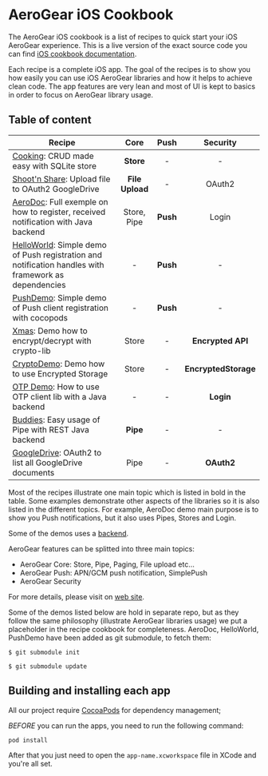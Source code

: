 AeroGear iOS Cookbook
=====================

The AeroGear iOS cookbook is a list of recipes to quick start your iOS AeroGear experience. This is a live version of the exact source code you can find [iOS cookbook documentation](http://aerogear.org/docs/guides/iOSCookbook/).

Each recipe is a complete iOS app. The goal of the recipes is to show you how easily you can use iOS AeroGear libraries and how it helps to achieve clean code. The app features are very lean and most of UI is kept to basics in order to focus on AeroGear library usage. 

## Table of content

| Recipe 	| Core 	| Push 	| Security 	|
| ------------- |:-------------:| :-----:|:-----:|
| [Cooking](Recipe/CookingRecipe.md): CRUD made easy with SQLite store | **Store** | - | - |
| [Shoot'n Share](Shoot/Shoot.md): Upload file to OAuth2 GoogleDrive | **File Upload** | - | OAuth2 |
| [AeroDoc](https://github.com/aerogear/aerogear-aerodoc-ios): Full exemple on how to register, received notification with Java backend | Store, Pipe | **Push** | Login |
| [HelloWorld](https://github.com/aerogear/aerogear-push-helloworld/ios): Simple demo of Push registration and notification handles with framework as dependencies | - | **Push** | - |
| [PushDemo](https://github.com/aerogear/aerogear-push-ios-demo): Simple demo of Push client registration with cocopods| - | **Push** | - |
| [Xmas](Xmas/Xmas.md): Demo how to encrypt/decrypt with crypto-lib | Store | - | **Encrypted API** |
| [CryptoDemo](https://github.com/aerogear/aerogear-crypto-ios-demo): Demo how to use Encrypted Storage | Store | - | **EncryptedStorage** |
| [OTP Demo](https://github.com/aerogear/aerogear-otp-ios-demo): How to use OTP client lib with a Java backend | - | - | **Login** |
| [Buddies](Buddies/README.md): Easy usage of Pipe with REST Java backend | **Pipe** | - | - |
| [GoogleDrive](GoogleDrive/GoogleDrive.md): OAuth2 to list all GoogleDrive documents | Pipe | - | **OAuth2** |

Most of the recipes illustrate one main topic which is listed in bold in the table. Some examples demonstrate other aspects of the libraries so it is also listed in the different topics. For example, AeroDoc demo main purpose is to show you Push notifications, but it also uses Pipes, Stores and Login.

Some of the demos uses a [backend](https://github.com/aerogear/aerogear-integration-tests-server).

AeroGear features can be splitted into three main topics: 

* AeroGear Core: Store, Pipe, Paging, File upload etc...
* AeroGear Push: APN/GCM push notification, SimplePush
* AeroGear Security

For more details, please visit on [web site](http://aerogear.org/).

Some of the demos listed below are hold in separate repo, but as they follow the same philosophy (illustrate AeroGear libraries usage) we put a placeholder in the recipe cookbook for completeness. AeroDoc, HelloWorld, PushDemo have been added as git submodule, to fetch them:

    $ git submodule init

    $ git submodule update

## Building and installing each app

All our project require [CocoaPods](http://cocoapods.org/) for dependency management;

_BEFORE_ you can run the apps, you need to run the following command:

    pod install

After that you just need to open the ```app-name.xcworkspace``` file in XCode and you're all set.
